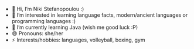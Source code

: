 - 👋 Hi, I’m Niki Stefanopoulou :)
- 👀 I’m interested in learning language facts, modern/ancient languages or programming languages :)
- 🌱 I’m currently learning Java (wish me good luck :P)
- 😄 Pronouns: she/her
- ⚡ Interests/hobbies: languages, volleyball, boxing, gym

<!---
NikStef18/NikStef18 is a ✨ special ✨ repository because its `README.md` (this file) appears on your GitHub profile.
You can click the Preview link to take a look at your changes.
--->
